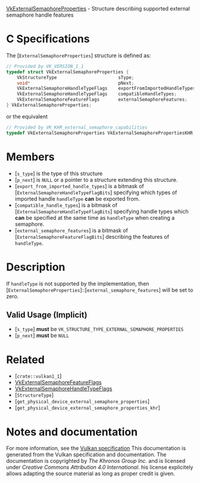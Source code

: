 [VkExternalSemaphoreProperties](https://www.khronos.org/registry/vulkan/specs/1.3-extensions/man/html/VkExternalSemaphoreProperties.html) - Structure describing supported external semaphore handle features

# C Specifications
The [`ExternalSemaphoreProperties`] structure is defined as:
```c
// Provided by VK_VERSION_1_1
typedef struct VkExternalSemaphoreProperties {
    VkStructureType                       sType;
    void*                                 pNext;
    VkExternalSemaphoreHandleTypeFlags    exportFromImportedHandleTypes;
    VkExternalSemaphoreHandleTypeFlags    compatibleHandleTypes;
    VkExternalSemaphoreFeatureFlags       externalSemaphoreFeatures;
} VkExternalSemaphoreProperties;
```
or the equivalent
```c
// Provided by VK_KHR_external_semaphore_capabilities
typedef VkExternalSemaphoreProperties VkExternalSemaphorePropertiesKHR;
```

# Members
- [`s_type`] is the type of this structure
- [`p_next`] is `NULL` or a pointer to a structure extending this structure.
- [`export_from_imported_handle_types`] is a bitmask of [`ExternalSemaphoreHandleTypeFlagBits`] specifying which types of imported handle `handleType` **can**  be exported from.
- [`compatible_handle_types`] is a bitmask of [`ExternalSemaphoreHandleTypeFlagBits`] specifying handle types which  **can**  be specified at the same time as `handleType` when creating a semaphore.
- [`external_semaphore_features`] is a bitmask of [`ExternalSemaphoreFeatureFlagBits`] describing the features of `handleType`.

# Description
If `handleType` is not supported by the implementation, then
[`ExternalSemaphoreProperties`]::[`external_semaphore_features`] will be
set to zero.
## Valid Usage (Implicit)
-  [`s_type`] **must**  be `VK_STRUCTURE_TYPE_EXTERNAL_SEMAPHORE_PROPERTIES`
-  [`p_next`] **must**  be `NULL`

# Related
- [`crate::vulkan1_1`]
- [VkExternalSemaphoreFeatureFlags]()
- [VkExternalSemaphoreHandleTypeFlags]()
- [`StructureType`]
- [`get_physical_device_external_semaphore_properties`]
- [`get_physical_device_external_semaphore_properties_khr`]

# Notes and documentation
For more information, see the [Vulkan specification](https://www.khronos.org/registry/vulkan/specs/1.3-extensions/html/vkspec.html)
This documentation is generated from the Vulkan specification and documentation.
The documentation is copyrighted by *The Khronos Group Inc.* and is licensed under *Creative Commons Attribution 4.0 International*.
his license explicitely allows adapting the source material as long as proper credit is given.
        